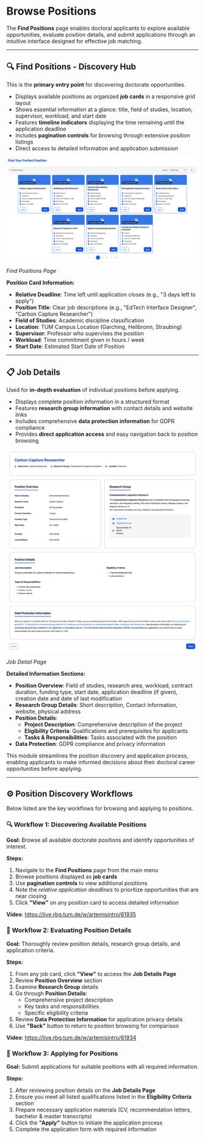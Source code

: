 # Browse Positions

The **Find Positions** page enables doctoral applicants to explore available opportunities, evaluate position details, and submit applications through an intuitive interface designed for effective job matching.

---

## 🔍 Find Positions - Discovery Hub

This is the **primary entry point** for discovering doctorate opportunities.

- Displays available positions as organized **job cards** in a responsive grid layout
- Shows essential information at a glance: title, field of studies, location, supervisor, workload, and start date
- Features **timeline indicators** displaying the time remaining until the application deadline
- Includes **pagination controls** for browsing through extensive position listings
- Direct access to detailed information and application submission

![Find Positions Page](images/find-positions.png)
<div style={{textAlign:'center'}}>
  <em>Find Positions Page</em>
</div>

**Position Card Information:**
- **Relative Deadline**: Time left until application closes (e.g., "3 days left to apply")
- **Position Title**: Clear job descriptions (e.g., "EdTech Interface Designer", "Carbon Capture Researcher")
- **Field of Studies**: Academic discipline classification
- **Location**: TUM Campus Location (Garching, Heilbronn, Straubing)
- **Supervisor**: Professor who supervises the position
- **Workload**: Time commitment given in hours / week
- **Start Date**: Estimated Start Date of Position

---

## 📋 Job Details

Used for **in-depth evaluation** of individual positions before applying.

- Displays complete position information in a structured format
- Features **research group information** with contact details and website links
- Includes comprehensive **data protection information** for GDPR compliance
- Provides **direct application access** and easy navigation back to position browsing

![Job Details Page 1](images/job-detail-applicant-1.png)
![Job Details Page 2](images/job-detail-applicant-2.png)
<div style={{textAlign:'center'}}>
  <em>Job Detail Page</em>
</div>

**Detailed Information Sections:**
- **Position Overview**: Field of studies, research area, workload, contract duration, funding type, start date, application deadline (if given), creation date and date of last modification
- **Research Group Details**: Short description, Contact information, website, physical address
- **Position Details**:
  - **Project Description**: Comprehensive description of the project
  - **Eligibility Criteria**: Qualifications and prerequisites for applicants
  - **Tasks & Responsibilities**: Tasks associated with the position
- **Data Protection**: GDPR compliance and privacy information

This module streamlines the position discovery and application process, enabling applicants to make informed decisions about their doctoral career opportunities before applying.

---

## ⚙️ Position Discovery Workflows

Below listed are the key workflows for browsing and applying to positions.

### 🔍 Workflow 1: Discovering Available Positions

**Goal:** Browse all available doctorate positions and identify opportunities of interest.

**Steps:**
1. Navigate to the **Find Positions** page from the main menu
2. Browse positions displayed as **job cards**
3. Use **pagination controls** to view additional positions
4. Note the *relative application deadlines* to prioritize opportunities that are near closing
5. Click **"View"** on any position card to access detailed information

**Video**: https://live.rbg.tum.de/w/artemisintro/61935


### 📖 Workflow 2: Evaluating Position Details

**Goal:** Thoroughly review position details, research group details, and application criteria.

**Steps:**
1. From any job card, click **"View"** to access the **Job Details Page**
2. Review **Position Overview** section
3. Examine **Research Group** details
4. Go through **Position Details**:
   - Comprehensive project description
   - Key tasks and responsibilities
   - Specific eligibility criteria
5. Review **Data Protection Information** for application privacy details
6. Use **"Back"** button to return to position browsing for comparison

**Video**: https://live.rbg.tum.de/w/artemisintro/61934


### 📝 Workflow 3: Applying for Positions

**Goal:** Submit applications for suitable positions with all required information.

**Steps:**
1. After reviewing position details on the **Job Details Page**
2. Ensure you meet all listed qualifications listed in the **Eligibility Criteria** section
3. Prepare necessary application materials (CV, recommendation letters, bachelor & master transcripts)
4. Click the **"Apply"** button to initiate the application process
5. Complete the application form with required information
